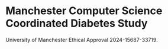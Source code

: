 # Manchester Computer Science Coordinated Diabetes Study

University of Manchester Ethical Approval 2024-15687-33719.


